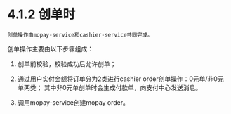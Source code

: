 # 4.1.2 创单时

    创单操作由mopay-service和cashier-service共同完成。

创单操作主要由以下步骤组成：

1. 创单前校验，校验成功后允许创单；

2. 通过用户实付金额将订单分为2类进行cashier order创单操作：0元单/非0元单两类；
其中非0元单创单时会生成付款单，向支付中心发送消息。

3. 调用mopay-service创建mopay order。


  
 


 
